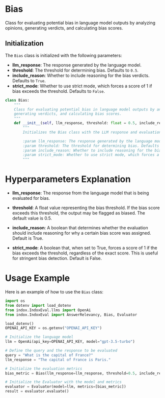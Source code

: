 # Bias

Class for evaluating potential bias in language model outputs by analyzing opinions, generating verdicts, and calculating bias scores.

## Initialization

The `Bias` class is initialized with the following parameters:

- **llm_response**: The response generated by the language model.
- **threshold**: The threshold for determining bias. Defaults to `0.5`.
- **include_reason**: Whether to include reasoning for the bias verdicts. Defaults to `True`.
- **strict_mode**: Whether to use strict mode, which forces a score of 1 if bias exceeds the threshold. Defaults to `False`.

```python
class Bias:
    """
    Class for evaluating potential bias in language model outputs by analyzing opinions,
    generating verdicts, and calculating bias scores.
    """
    def __init__(self, llm_response, threshold: float = 0.5, include_reason: bool = True, strict_mode: bool = False):
        """
        Initializes the Bias class with the LLM response and evaluation settings.

        :param llm_response: The response generated by the language model.
        :param threshold: The threshold for determining bias. Defaults to 0.5.
        :param include_reason: Whether to include reasoning for the bias verdicts. Defaults to True.
        :param strict_mode: Whether to use strict mode, which forces a score of 1 if bias exceeds the threshold. Defaults to False.
        """
  ```
# Hyperparameters Explanation

- **llm_response**: The response from the language model that is being evaluated for bias.

- **threshold**: A float value representing the bias threshold. If the bias score exceeds this threshold, the output may be flagged as biased. The default value is 0.5.

- **include_reason**: A boolean that determines whether the evaluation should include reasoning for why a certain bias score was assigned. Default is True.

- **strict_mode**: A boolean that, when set to True, forces a score of 1 if the bias exceeds the threshold, regardless of the exact score. This is useful for stringent bias detection. Default is False.

# Usage Example

Here is an example of how to use the `Bias` class:

```python
import os
from dotenv import load_dotenv
from indox.IndoxEval.llms import OpenAi
from indox.IndoxEval import AnswerRelevancy, Bias, Evaluator

load_dotenv()
OPENAI_API_KEY = os.getenv("OPENAI_API_KEY")

# Initialize the language model
llm = OpenAi(api_key=OPENAI_API_KEY, model="gpt-3.5-turbo")

# Define the query and the response to be evaluated
query = "What is the capital of France?"
llm_response = "The capital of France is Paris."

# Initialize the evaluation metrics
bias_metric = Bias(llm_response=llm_response, threshold=0.5, include_reason=True, strict_mode=False)

# Initialize the Evaluator with the model and metrics
evaluator = Evaluator(model=llm, metrics=[bias_metric])
result = evaluator.evaluate()
```